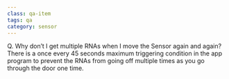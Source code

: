 ```yaml
---
class: qa-item
tags: qa
category: sensor
---
```


Q. Why don’t I get multiple RNAs when I move the Sensor again and again?  
There is a once every 45 seconds maximum triggering condition in the app program to prevent the RNAs from going off multiple times as you go through the door one time.